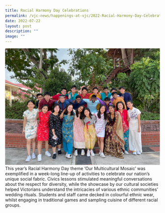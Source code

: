 ```yaml
---
title: Racial Harmony Day Celebrations
permalink: /vjc-news/happenings-at-vjc/2022-Racial-Harmony-Day-Celebrations/
date: 2022-07-22
layout: post
description: ""
image: ""
---
```


![](/images/Happening%20at%20VJC/2022%2019%20Racial%20Harmony%20Day.jpeg)
This year’s Racial Harmony Day theme ‘Our Multicultural Mosaic’ was exemplified in a week-long line-up of activities to celebrate our nation’s unique social fabric. Civics lessons stimulated meaningful conversations about the respect for diversity, while the showcase by our cultural societies helped Victorians understand the intricacies of various ethnic communities’ wedding rituals. Students and staff came decked in colourful ethnic wear, whilst engaging in traditional games and sampling cuisine of different racial groups.